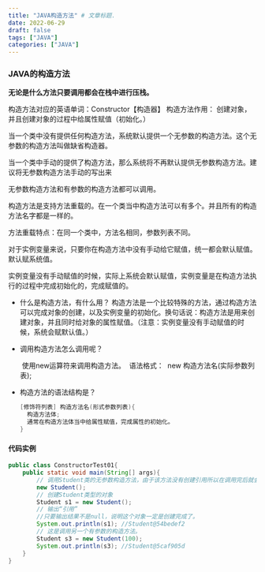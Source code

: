 ```yaml
---
title: "JAVA构造方法" # 文章标题.
date: 2022-06-29
draft: false
tags: ["JAVA"]
categories: ["JAVA"]
---
```


### JAVA的构造方法

**无论是什么方法只要调用都会在栈中进行压栈。**

构造方法对应的英语单词：Constructor【构造器】
构造方法作用：
		创建对象，并且创建对象的过程中给属性赋值（初始化。）

当一个类中没有提供任何构造方法，系统默认提供一个无参数的构造方法。这个无参数的构造方法叫做缺省构造器。

当一个类中手动的提供了构造方法，那么系统将不再默认提供无参数构造方法。建议将无参数构造方法手动的写出来

无参数构造方法和有参数的构造方法都可以调用。

构造方法是支持方法重载的。在一个类当中构造方法可以有多个。并且所有的构造方法名字都是一样的。

方法重载特点：在同一个类中，方法名相同，参数列表不同。

对于实例变量来说，只要你在构造方法中没有手动给它赋值，统一都会默认赋值。默认赋系统值。

实例变量没有手动赋值的时候，实际上系统会默认赋值，实例变量是在构造方法执行的过程中完成初始化的，完成赋值的。

- 什么是构造方法，有什么用？
  		构造方法是一个比较特殊的方法，通过构造方法可以完成对象的创建，以及实例变量的初始化。换句话说：构造方法是用来创建对象，并且同时给对象的属性赋值。（注意：实例变量没有手动赋值的时候，系统会赋默认值。）

- 调用构造方法怎么调用呢？

  ​		使用new运算符来调用构造方法。
  ​				语法格式：
  ​					new 构造方法名(实际参数列表);

- 构造方法的语法结构是？

  ```java
  [修饰符列表] 构造方法名(形式参数列表){
  	构造方法体;
  	通常在构造方法体当中给属性赋值，完成属性的初始化。
  }
  ```


#### 代码实例


```java
public class ConstructorTest01{
	public static void main(String[] args){
		// 调用Student类的无参数构造方法，由于该方法没有创建引用所以在调用完后就会被当作垃圾回收了
		new Student();
		// 创建Student类型的对象
		Student s1 = new Student();
		// 输出“引用”
		//只要输出结果不是null，说明这个对象一定是创建完成了。
		System.out.println(s1); //Student@54bedef2
		// 这是调用另一个有参数的构造方法。
		Student s3 = new Student(100);
		System.out.println(s3); //Student@5caf905d
	}
}
```

